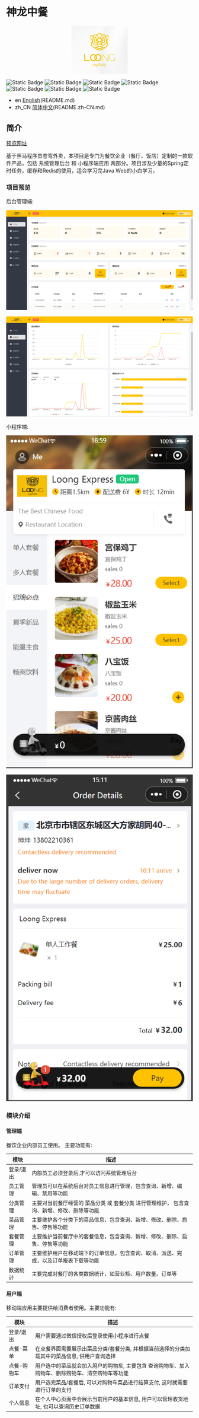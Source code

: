 # 神龙中餐


<div style="display: flex; justify-content: center;">
    <img src="image/README/logo.png" alt="Centered Logo" width="30%">
</div>

![Static Badge](https://img.shields.io/badge/Vue.js-2.0-green?logo=vuedotjs)  ![Static Badge](https://img.shields.io/badge/SpringBoot-2.7.3-green?logo=springboot)  ![Static Badge](https://img.shields.io/badge/MySQL-8.0.36-green?logo=mysql)  ![Static Badge](https://img.shields.io/badge/Redis-6.0.16-green?logo=redis)  ![Static Badge](https://img.shields.io/badge/OpenJDK-17.0.10-green?logo=openjdk)  ![Static Badge](https://img.shields.io/badge/NGINX-1.18.0-green?logo=nginx)  ![Static Badge](https://img.shields.io/badge/Ubuntu-22.04-green?logo=ubuntu)

* en [English](README.md)(README.md)
* zh_CN [简体中文](README.zh-CN.md)(README.zh-CN.md)

## 简介

[预览网址](www.loongexpress.xyz)

基于黑马程序员苍穹外卖，本项目是专门为餐饮企业（餐厅、饭店）定制的一款软件产品，包括 系统管理后台 和 小程序端应用 两部分。项目涉及少量的Spring定时任务，缓存和Redis的使用，适合学习完Java Web的小白学习。

### 项目预览

后台管理端:

![1715340029300](image/README/1715340029300.png)

![1715340037199](image/README/1715340037199.png)

小程序端:

![1715340042288](image/README/1715340042288.png)

![1716016289607](image/README/1716016289607.png)

### 模块介绍

#### **管理端**

餐饮企业内部员工使用。 主要功能有:

| 模块      | 描述                                                                                      |
| --------- | ----------------------------------------------------------------------------------------- |
| 登录/退出 | 内部员工必须登录后,才可以访问系统管理后台                                                 |
| 员工管理  | 管理员可以在系统后台对员工信息进行管理，包含查询、新增、编辑、禁用等功能                  |
| 分类管理  | 主要对当前餐厅经营的 菜品分类 或 套餐分类 进行管理维护， 包含查询、新增、修改、删除等功能 |
| 菜品管理  | 主要维护各个分类下的菜品信息，包含查询、新增、修改、删除、启售、停售等功能                |
| 套餐管理  | 主要维护当前餐厅中的套餐信息，包含查询、新增、修改、删除、启售、停售等功能                |
| 订单管理  | 主要维护用户在移动端下的订单信息，包含查询、取消、派送、完成，以及订单报表下载等功能      |
| 数据统计  | 主要完成对餐厅的各类数据统计，如营业额、用户数量、订单等                                  |

#### **用户端**

移动端应用主要提供给消费者使用。主要功能有:

| 模块        | 描述                                                                                              |
| ----------- | ------------------------------------------------------------------------------------------------- |
| 登录/退出   | 用户需要通过微信授权后登录使用小程序进行点餐                                                      |
| 点餐-菜单   | 在点餐界面需要展示出菜品分类/套餐分类, 并根据当前选择的分类加载其中的菜品信息, 供用户查询选择     |
| 点餐-购物车 | 用户选中的菜品就会加入用户的购物车, 主要包含 查询购物车、加入购物车、删除购物车、清空购物车等功能 |
| 订单支付    | 用户选完菜品/套餐后, 可以对购物车菜品进行结算支付, 这时就需要进行订单的支付                       |
| 个人信息    | 在个人中心页面中会展示当前用户的基本信息, 用户可以管理收货地址, 也可以查询历史订单数据            |
